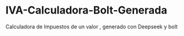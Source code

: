 # IVA-Calculadora-Bolt-Generada
Calculadora de Impuestos de un valor , generado con Deepseek y bolt 
